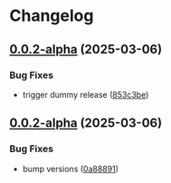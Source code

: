 # Changelog

## [0.0.2-alpha](https://github.com/ExpediaGroup/expediagroup-java-sdk/compare/expediagroup-sdk-rest-v0.0.1-alpha...expediagroup-sdk-rest-v0.0.2-alpha) (2025-03-06)


### Bug Fixes

* trigger dummy release ([853c3be](https://github.com/ExpediaGroup/expediagroup-java-sdk/commit/853c3be798d243524d0ef873010a2fc2cb625bee))

## [0.0.2-alpha](https://github.com/ExpediaGroup/expediagroup-java-sdk/compare/expediagroup-sdk-rest-v0.0.1-alpha...expediagroup-sdk-rest-v0.0.2-alpha) (2025-03-06)


### Bug Fixes

* bump versions ([0a88891](https://github.com/ExpediaGroup/expediagroup-java-sdk/commit/0a8889146abf8ae969ff951fad2185d00220d26e))
